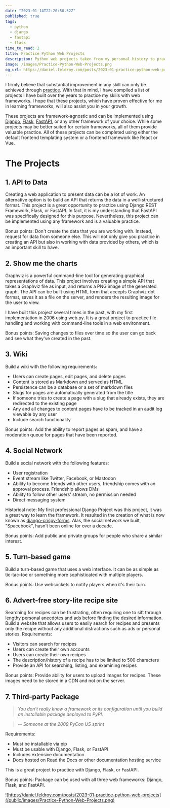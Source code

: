 ```yaml
---
date: "2023-01-14T22:20:50.52Z"
published: true
tags:
  - python
  - django
  - fastapi
  - flask
time_to_read: 2
title: Practice Python Web Projects
description: Python web projects taken from my personal history to practice on to improve your skills.
image: /images/Practice-Python-Web-Projects.png
og_url: https://daniel.feldroy.com/posts/2023-01-practice-python-web-projects
---
```


I firmly believe that substantial improvement in any skill can only be achieved through [practice](https://daniel.feldroy.com/posts/code-code-code). With that in mind, I have compiled a list of projects I have built over the years to practice my skills with web frameworks. I hope that these projects, which have proven effective for me in learning frameworks, will also assist you in your growth.

These projects are framework-agnostic and can be implemented using [Django](https://djangoproject.com), [Flask](https://flask.palletsprojects.com/), [FastAPI](https://fastapi.tiangolo.com/), or any other framework of your choice. While some projects may be better suited for certain frameworks, all of them provide valuable practice. All of these projects can be completed using either the default frontend templating system or a frontend framework like React or Vue.

# The Projects

## 1. API to Data

Creating a web application to present data can be a lot of work. An alternative option is to build an API that returns the data in a well-structured format. This project is a great opportunity to practice using Django REST Framework, Flask, or FastAPI. In fact, it is my understanding that FastAPI was specifically designed for this purpose. Nevertheless, this project can be implemented using any framework and is a valuable practice.

Bonus points: Don't create the data that you are working with. Instead, request for data from someone else. This will not only give you practice in creating an API but also in working with data provided by others, which is an important skill to have.

## 2. Show me the charts

Graphviz is a powerful command-line tool for generating graphical representations of data. This project involves creating a simple API that takes a Graphviz file as input, and returns a PNG image of the generated graph. The API can be built using HTML form that accepts Graphviz dot format, saves it as a file on the server, and renders the resulting image for the user to view.

I have built this project several times in the past, with my first implementation in 2006 using web.py. It is a great project to practice file handling and working with command-line tools in a web environment.

Bonus points: Saving changes to files over time so the user can go back and see what they've created in the past.

## 3. Wiki

Build a wiki with the following requirements:

- Users can create pages, edit pages, and delete pages
- Content is stored as Markdown and served as HTML
- Persistence can be a database or a set of markdown files
- Slugs for pages are automatically generated from the title
- If someone tries to create a page with a slug that already exists, they are redirected to the existing page
- Any and all changes to content pages have to be tracked in an audit log viewable by any user
- Include search functionality

Bonus points: Add the ability to report pages as spam, and have a moderation queue for pages that have been reported.

## 4. Social Network

Build a social network with the following features:

- User registration
- Event stream like Twitter, Facebook, or Mastodon
- Ability to become friends with other users, friendship comes with an approval process. Friendship allows DMs
- Ability to follow other users' stream, no permission needed
- Direct messaging system

Historical note: My first professional Django Project was this project, it was a great way to learn the framework. It resulted in the creation of what is now known as [django-crispy-forms](https://pypi.org/project/django-crispy-forms/). Alas, the social network we built, "Spacebook", hasn't been online for over a decade.

Bonus points: Add public and private groups for people who share a similar interest.

## 5. Turn-based game

Build a turn-based game that uses a web interface. It can be as simple as tic-tac-toe or something more sophisticated with multiple players.

Bonus points: Use websockets to notify players when it's their turn.

## 6. Advert-free story-lite recipe site

Searching for recipes can be frustrating, often requiring one to sift through lengthy personal anecdotes and ads before finding the desired information. Build a website that allows users to easily search for recipes and presents only the recipe without any additional distractions such as ads or personal stories. Requirements:

- Visitors can search for recipes
- Users can create their own accounts
- Users can create their own recipes
- The description/history of a recipe has to be limited to 500 characters
- Provide an API for searching, listing, and examining recipes

Bonus points: Provide ability for users to upload images for recipes. These images need to be stored in a CDN and not on the server.

## 7. Third-party Package

> _You don't really know a framework or its configuration until you build an installable package deployed to PyPI._

> _-- Someone at the 2009 PyCon US sprint_

Requirements:

- Must be installable via pip
- Must be usable with Django, Flask, or FastAPI
- Includes extensive documentation
- Docs hosted on Read the Docs or other documentation hosting service

This is a great project to practice with Django, Flask, or FastAPI.

Bonus points: Package can be used with all three web frameworks: Django, Flask, and FastAPI.

![https://daniel.feldroy.com/posts/2023-01-practice-python-web-projects](/public/images/Practice-Python-Web-Projects.png)
